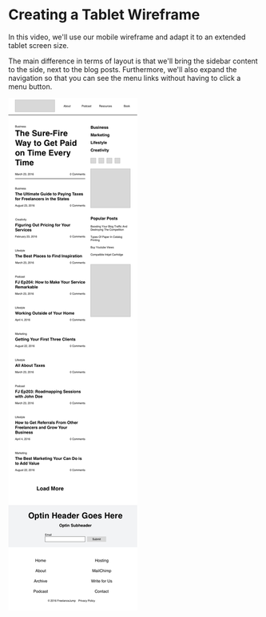 # Creating a Tablet Wireframe
In this video, we'll use our mobile wireframe and adapt it to an extended tablet screen size.

The main difference in terms of layout is that we'll bring the sidebar content to the side, next to the blog posts. Furthermore, we'll also expand the navigation so that you can see the menu links without having to click a menu button.

![](Wireframe-Tablet.png)
